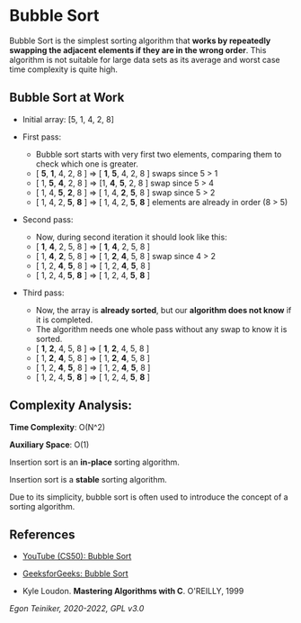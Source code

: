 # Bubble Sort

Bubble Sort is the simplest sorting algorithm that **works by repeatedly swapping the adjacent elements if they are in the wrong order**. This algorithm is not suitable for large data sets as its average and worst case time complexity is quite high.

## Bubble Sort at Work

* Initial array: [5, 1, 4, 2, 8]
    
* First pass:
    * Bubble sort starts with very first two elements, comparing them to check which one is greater.
    * [ **5**, **1**, 4, 2, 8 ] => [ **1**, **5**, 4, 2, 8 ] swaps since 5 > 1
    * [ 1, **5**, **4**, 2, 8 ] =>  [1, **4**, **5**, 2, 8 ] swap since 5 > 4
    * [ 1, 4, **5**, **2**, 8 ] =>  [ 1, 4, **2**, **5**, 8 ] swap since 5 > 2 
    * [ 1, 4, 2, **5**, **8** ] => [ 1, 4, 2, **5**, **8** ] elements are already in order (8 > 5)
    
* Second pass: 
    * Now, during second iteration it should look like this:
    * [ **1**, **4**, 2, 5, 8 ] => [ **1**, **4**, 2, 5, 8 ] 
    * [ 1, **4**, **2**, 5, 8 ] => [ 1, **2**, **4**, 5, 8 ] swap since 4 > 2 
    * [ 1, 2, **4**, **5**, 8 ] => [ 1, 2, **4**, **5**, 8 ] 
    * [ 1, 2, 4, **5**, **8** ] => [ 1, 2, 4, **5**, **8** ] 

* Third pass: 
    * Now, the array is **already sorted**, but our **algorithm does not know** 
        if it is completed.
    * The algorithm needs one whole pass without any swap to know it is sorted.
    * [ **1**, **2**, 4, 5, 8 ] => [ **1**, **2**, 4, 5, 8 ] 
    * [ 1, **2**, **4**, 5, 8 ] => [ 1, **2**, **4**, 5, 8 ] 
    * [ 1, 2, **4**, **5**, 8 ] => [ 1, 2, **4**, **5**, 8 ] 
    * [ 1, 2, 4, **5**, **8** ] => [ 1, 2, 4, **5**, **8** ]


## Complexity Analysis:

**Time Complexity**: O(N^2)

**Auxiliary Space**: O(1)

Insertion sort is an **in-place** sorting algorithm.

Insertion sort is a **stable** sorting algorithm.

Due to its simplicity, bubble sort is often used to introduce the concept of a sorting algorithm. 

## References
* [YouTube (CS50): Bubble Sort](https://youtu.be/RT-hUXUWQ2I)

* [GeeksforGeeks: Bubble Sort](https://www.geeksforgeeks.org/bubble-sort/)

* Kyle Loudon. **Mastering Algorithms with C**. O'REILLY, 1999
 
*Egon Teiniker, 2020-2022, GPL v3.0* 